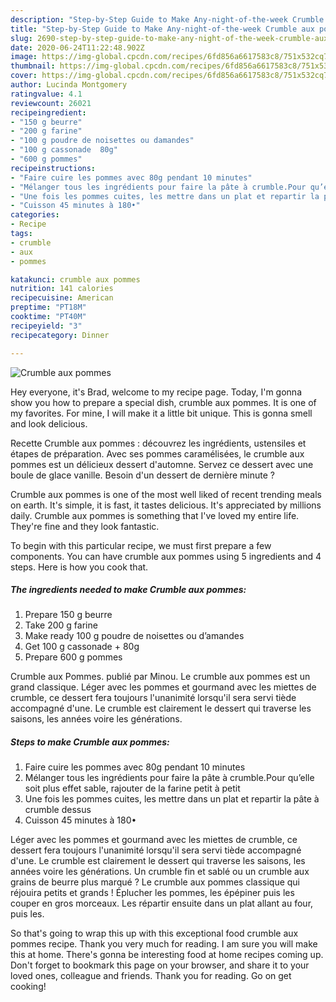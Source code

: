 ```yaml
---
description: "Step-by-Step Guide to Make Any-night-of-the-week Crumble aux pommes"
title: "Step-by-Step Guide to Make Any-night-of-the-week Crumble aux pommes"
slug: 2690-step-by-step-guide-to-make-any-night-of-the-week-crumble-aux-pommes
date: 2020-06-24T11:22:48.902Z
image: https://img-global.cpcdn.com/recipes/6fd856a6617583c8/751x532cq70/crumble-aux-pommes-photo-principale-de-la-recette.jpg
thumbnail: https://img-global.cpcdn.com/recipes/6fd856a6617583c8/751x532cq70/crumble-aux-pommes-photo-principale-de-la-recette.jpg
cover: https://img-global.cpcdn.com/recipes/6fd856a6617583c8/751x532cq70/crumble-aux-pommes-photo-principale-de-la-recette.jpg
author: Lucinda Montgomery
ratingvalue: 4.1
reviewcount: 26021
recipeingredient:
- "150 g beurre"
- "200 g farine"
- "100 g poudre de noisettes ou damandes"
- "100 g cassonade  80g"
- "600 g pommes"
recipeinstructions:
- "Faire cuire les pommes avec 80g pendant 10 minutes"
- "Mélanger tous les ingrédients pour faire la pâte à crumble.Pour qu’elle soit plus effet sable, rajouter de la farine petit à petit"
- "Une fois les pommes cuites, les mettre dans un plat et repartir la pâte à crumble dessus"
- "Cuisson 45 minutes à 180•"
categories:
- Recipe
tags:
- crumble
- aux
- pommes

katakunci: crumble aux pommes 
nutrition: 141 calories
recipecuisine: American
preptime: "PT18M"
cooktime: "PT40M"
recipeyield: "3"
recipecategory: Dinner

---
```



![Crumble aux pommes](https://img-global.cpcdn.com/recipes/6fd856a6617583c8/751x532cq70/crumble-aux-pommes-photo-principale-de-la-recette.jpg)

Hey everyone, it's Brad, welcome to my recipe page. Today, I'm gonna show you how to prepare a special dish, crumble aux pommes. It is one of my favorites. For mine, I will make it a little bit unique. This is gonna smell and look delicious.

Recette Crumble aux pommes : découvrez les ingrédients, ustensiles et étapes de préparation. Avec ses pommes caramélisées, le crumble aux pommes est un délicieux dessert d&#39;automne. Servez ce dessert avec une boule de glace vanille. Besoin d&#39;un dessert de dernière minute ?

Crumble aux pommes is one of the most well liked of recent trending meals on earth. It's simple, it is fast, it tastes delicious. It's appreciated by millions daily. Crumble aux pommes is something that I've loved my entire life. They're fine and they look fantastic.


To begin with this particular recipe, we must first prepare a few components. You can have crumble aux pommes using 5 ingredients and 4 steps. Here is how you cook that.

<!--inarticleads1-->

##### The ingredients needed to make Crumble aux pommes:

1. Prepare 150 g beurre
1. Take 200 g farine
1. Make ready 100 g poudre de noisettes ou d’amandes
1. Get 100 g cassonade + 80g
1. Prepare 600 g pommes


Crumble aux Pommes. publié par Minou. Le crumble aux pommes est un grand classique. Léger avec les pommes et gourmand avec les miettes de crumble, ce dessert fera toujours l&#39;unanimité lorsqu&#39;il sera servi tiède accompagné d&#39;une. Le crumble est clairement le dessert qui traverse les saisons, les années voire les générations. 

<!--inarticleads2-->

##### Steps to make Crumble aux pommes:

1. Faire cuire les pommes avec 80g pendant 10 minutes
1. Mélanger tous les ingrédients pour faire la pâte à crumble.Pour qu’elle soit plus effet sable, rajouter de la farine petit à petit
1. Une fois les pommes cuites, les mettre dans un plat et repartir la pâte à crumble dessus
1. Cuisson 45 minutes à 180•


Léger avec les pommes et gourmand avec les miettes de crumble, ce dessert fera toujours l&#39;unanimité lorsqu&#39;il sera servi tiède accompagné d&#39;une. Le crumble est clairement le dessert qui traverse les saisons, les années voire les générations. Un crumble fin et sablé ou un crumble aux grains de beurre plus marqué ? Le crumble aux pommes classique qui réjouira petits et grands ! Éplucher les pommes, les épépiner puis les couper en gros morceaux. Les répartir ensuite dans un plat allant au four, puis les. 

So that's going to wrap this up with this exceptional food crumble aux pommes recipe. Thank you very much for reading. I am sure you will make this at home. There's gonna be interesting food at home recipes coming up. Don't forget to bookmark this page on your browser, and share it to your loved ones, colleague and friends. Thank you for reading. Go on get cooking!
